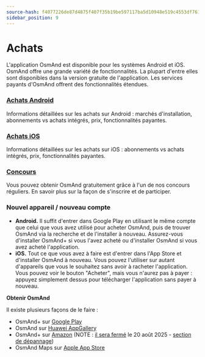 ```yaml
---
source-hash: f4077226de87d4875f407f35b19be597117ba5d10948e519c4553df76119f409 
sidebar_position: 9
---
```


# Achats

L'application OsmAnd est disponible pour les systèmes Android et iOS. OsmAnd offre une grande variété de fonctionnalités. La plupart d'entre elles sont disponibles dans la version gratuite de l'application. Les services payants d'OsmAnd offrent des fonctionnalités étendues.

### [Achats Android](./android.md)

Informations détaillées sur les achats sur Android : marchés d'installation, abonnements vs achats intégrés, prix, fonctionnalités payantes.

### [Achats iOS](./ios.md)

Informations détaillées sur les achats sur iOS : abonnements vs achats intégrés, prix, fonctionnalités payantes.

### [Concours](./giveaway.md)

Vous pouvez obtenir OsmAnd gratuitement grâce à l'un de nos concours réguliers. En savoir plus sur la façon de s'inscrire et de participer.

### Nouvel appareil / nouveau compte

- **Android.** Il suffit d'entrer dans Google Play en utilisant le même compte que celui que vous avez utilisé pour acheter OsmAnd, puis de trouver OsmAnd via la recherche et de l'installer à nouveau. Assurez-vous d'installer OsmAnd+ si vous l'avez acheté ou d'installer OsmAnd si vous avez acheté l'application.
- **iOS.** Tout ce que vous avez à faire est d'entrer dans l'App Store et d'installer OsmAnd à nouveau. Vous pouvez l'utiliser sur autant d'appareils que vous le souhaitez sans avoir à racheter l'application. Vous pouvez voir le bouton "Acheter", mais vous n'aurez pas à payer : appuyez simplement dessus pour télécharger l'application sans payer à nouveau.


**Obtenir OsmAnd**

Il existe plusieurs façons de le faire :
- OsmAnd+ sur [Google Play](https://play.google.com/store/apps/dev?id=8483587772816822023)
- OsmAnd sur [Huawei AppGallery](https://appgallery.huawei.com/#/app/C101486545)
- OsmAnd+ sur [Amazon](https://www.amazon.com/s?i=mobile-apps&rh=p_4%3AOsmAnd) (NOTE : [il sera fermé](https://developer.amazon.com/apps-and-games/blogs/2025/02/upcoming-changes-to-amazon-appstore-for-android-devices-and-coins-program) le 20 août 2025 - [section de dépannage](../troubleshooting/purchases_payments.md#what-do-after-close-of-amazon-store))
- OsmAnd Maps sur [Apple App Store](https://apps.apple.com/us/app/osmand-maps-travel-navigate/id934850257)

